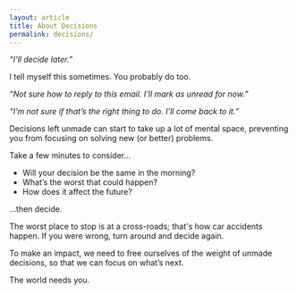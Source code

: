 ```yaml
---
layout: article
title: About Decisions
permalink: decisions/
---
```

*“I’ll decide later.”*

I tell myself this sometimes. You probably do too.

*“Not sure how to reply to this email. I’ll mark as unread for now.”*

*“I’m not sure if that’s the right thing to do. I’ll come back to it.”*

Decisions left unmade can start to take up a lot of mental space, preventing you from focusing on solving new (or better) problems.

Take a few minutes to consider…

* Will your decision be the same in the morning?
* What’s the worst that could happen?
* How does it affect the future?

…then decide.

The worst place to stop is at a cross-roads; that's how car accidents happen. If you were wrong, turn around and decide again.

To make an impact, we need to free ourselves of the weight of unmade decisions, so that we can focus on what’s next.

The world needs you.
